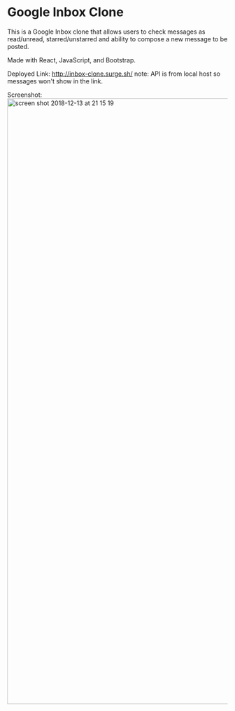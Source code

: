 # Google Inbox Clone
This is a Google Inbox clone that allows users to check messages as read/unread, starred/unstarred and ability to compose a new message to be posted. 

Made with React, JavaScript, and Bootstrap.

Deployed Link: http://inbox-clone.surge.sh/
note: API is from local host so messages won't show in the link. 

Screenshot: 
<img width="1382" alt="screen shot 2018-12-13 at 21 15 19" src="https://user-images.githubusercontent.com/36240410/49982906-9e038c80-ff1c-11e8-8f1f-307e9adb1c8f.png">

